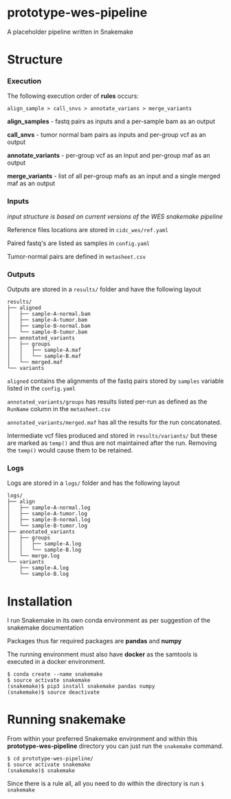 # prototype-wes-pipeline
A placeholder pipeline written in Snakemake


# Structure

### Execution

The following execution order of **rules** occurs:

`align_sample > call_snvs > annotate_varians > merge_variants`

**align_samples** - fastq pairs as inputs and a per-sample bam as an output

**call_snvs** - tumor normal bam pairs as inputs and per-group vcf as an output

**annotate_variants** - per-group vcf as an input and per-group maf as an output

**merge_variants** - list of all per-group mafs as an input and a single merged maf as an output

### Inputs

*input structure is based on current versions of the WES snakemake pipeline*

Reference files locations are stored in `cidc_wes/ref.yaml`

Paired fastq's are listed as samples in  `config.yaml`

Tumor-normal pairs are defined in `metasheet.csv`

### Outputs

Outputs are stored in a `results/` folder and have the following layout

```
results/
├── aligned
│   ├── sample-A-normal.bam
│   ├── sample-A-tumor.bam
│   ├── sample-B-normal.bam
│   └── sample-B-tumor.bam
├── annotated_variants
│   ├── groups
│   │   ├── sample-A.maf
│   │   └── sample-B.maf
│   └── merged.maf
└── variants
```

`aligned` contains the alignments of the fastq pairs stored by `samples` variable listed in the `config.yaml`

`annotated_variants/groups` has results listed per-run as defined as the `RunName` column in the `metasheet.csv`

`annotated_variants/merged.maf` has all the results for the run concatonated.

Intermediate vcf files produced and stored in `results/variants/` but these are marked as `temp()` and thus are not maintained after the run.  Removing the `temp()` would cause them to be retained.

### Logs

Logs are stored in a `logs/` folder and has the following layout

```
logs/
├── align
│   ├── sample-A-normal.log
│   ├── sample-A-tumor.log
│   ├── sample-B-normal.log
│   └── sample-B-tumor.log
├── annotated_variants
│   ├── groups
│   │   ├── sample-A.log
│   │   └── sample-B.log
│   └── merge.log
└── variants
    ├── sample-A.log
    └── sample-B.log
```

# Installation

I run Snakemake in its own conda environment as per suggestion of the snakemake documentation

Packages thus far required packages are **pandas** and **numpy**

The running environment must also have **docker** as the samtools is executed in a docker environment.

```
$ conda create --name snakemake
$ source activate snakemake
(snakemake)$ pip3 install snakemake pandas numpy
(snakemake)$ source deactivate
```

# Running snakemake

From within your preferred Snakemake environment and within this **prototype-wes-pipeline** directory you can just run the `snakemake` command.

```
$ cd prototype-wes-pipeline/
$ source activate snakemake
(snakemake)$ snakemake
```

Since there is a rule all, all you need to do within the directory is run `$ snakemake`
